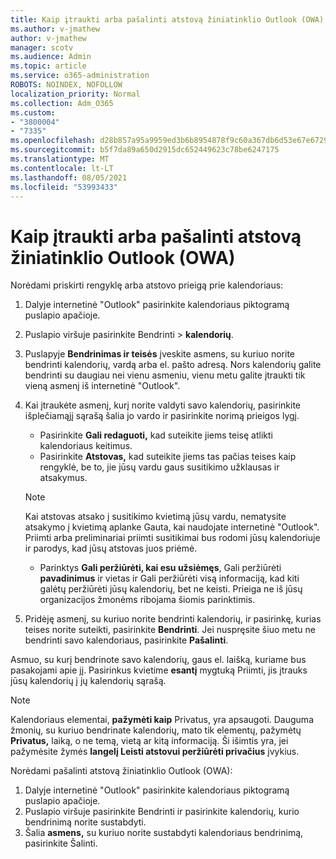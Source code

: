 ```yaml
---
title: Kaip įtraukti arba pašalinti atstovą žiniatinklio Outlook (OWA)
ms.author: v-jmathew
author: v-jmathew
manager: scotv
ms.audience: Admin
ms.topic: article
ms.service: o365-administration
ROBOTS: NOINDEX, NOFOLLOW
localization_priority: Normal
ms.collection: Adm_O365
ms.custom:
- "3800004"
- "7335"
ms.openlocfilehash: d28b857a95a9959ed3b6b8954878f9c60a367db6d53e67e6729b174c5ce7b364
ms.sourcegitcommit: b5f7da89a650d2915dc652449623c78be6247175
ms.translationtype: MT
ms.contentlocale: lt-LT
ms.lasthandoff: 08/05/2021
ms.locfileid: "53993433"
---
```

# <a name="how-to-add-or-remove-a-delegate-in-outlook-on-the-web-owa"></a>Kaip įtraukti arba pašalinti atstovą žiniatinklio Outlook (OWA)

Norėdami priskirti rengyklę arba atstovo prieigą prie kalendoriaus:

1. Dalyje internetinė "Outlook" pasirinkite kalendoriaus piktogramą puslapio apačioje.
2. Puslapio viršuje pasirinkite Bendrinti > **kalendorių**.
3. Puslapyje **Bendrinimas ir teisės** įveskite asmens, su kuriuo norite bendrinti kalendorių, vardą arba el. pašto adresą. Nors kalendorių galite bendrinti su daugiau nei vienu asmeniu, vienu metu galite įtraukti tik vieną asmenį iš internetinė "Outlook".
4. Kai įtraukėte asmenį, kurį norite valdyti savo kalendorių, pasirinkite išplečiamąjį sąrašą šalia jo vardo ir pasirinkite norimą prieigos lygį.

    - Pasirinkite **Gali redaguoti,** kad suteikite jiems teisę atlikti kalendoriaus keitimus.
    - Pasirinkite **Atstovas,** kad suteikite jiems tas pačias teises kaip rengyklė, be to, jie jūsų vardu gaus susitikimo užklausas ir atsakymus.
    > [!NOTE]
    > Kai atstovas atsako į susitikimo kvietimą jūsų vardu, nematysite atsakymo į kvietimą aplanke Gauta, kai naudojate internetinė "Outlook". Priimti arba preliminariai priimti susitikimai bus rodomi jūsų kalendoriuje ir parodys, kad jūsų atstovas juos priėmė.
    - Parinktys **Gali peržiūrėti, kai esu užsiėmęs**,  Gali peržiūrėti **pavadinimus** ir vietas ir Gali peržiūrėti visą informaciją, kad kiti galėtų peržiūrėti jūsų kalendorių, bet ne keisti. Prieiga ne iš jūsų organizacijos žmonėms ribojama šiomis parinktimis.

5. Pridėję asmenį, su kuriuo norite bendrinti kalendorių, ir pasirinkę, kurias teises norite suteikti, pasirinkite **Bendrinti**. Jei nuspręsite šiuo metu ne bendrinti savo kalendoriaus, pasirinkite **Pašalinti**.

Asmuo, su kurį bendrinote savo kalendorių, gaus el. laišką, kuriame bus pasakojami apie jį. Pasirinkus kvietime **esantį** mygtuką Priimti, jis įtrauks jūsų kalendorių į jų kalendorių sąrašą.

> [!NOTE]
> Kalendoriaus elementai, **pažymėti kaip** Privatus, yra apsaugoti. Dauguma žmonių, su kuriuo bendrinate kalendorių, mato tik elementų, pažymėtų **Privatus,** laiką, o ne temą, vietą ar kitą informaciją. Ši išimtis yra, jei pažymėsite žymės **langelį Leisti atstovui peržiūrėti privačius** įvykius.

Norėdami pašalinti atstovą žiniatinklio Outlook (OWA):

1. Dalyje internetinė "Outlook" pasirinkite kalendoriaus piktogramą puslapio apačioje.
2. Puslapio viršuje pasirinkite Bendrinti ir pasirinkite kalendorių, kurio bendrinimą norite sustabdyti.
3. Šalia **asmens,** su kuriuo norite sustabdyti kalendoriaus bendrinimą, pasirinkite Šalinti.
